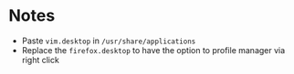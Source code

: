 # Notes
- Paste `vim.desktop` in `/usr/share/applications`
- Replace the `firefox.desktop` to have the option to profile manager via right click
